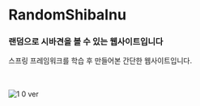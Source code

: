 # RandomShibaInu
### 랜덤으로 시바견을 볼 수 있는 웹사이트입니다
스프링 프레임워크를 학습 후 만들어본 간단한 웹사이트입니다.
<br><br><br>

![1 0 ver](https://user-images.githubusercontent.com/49604943/115567306-18672700-a2f6-11eb-9a96-c1cccbbe72eb.gif)<br>

